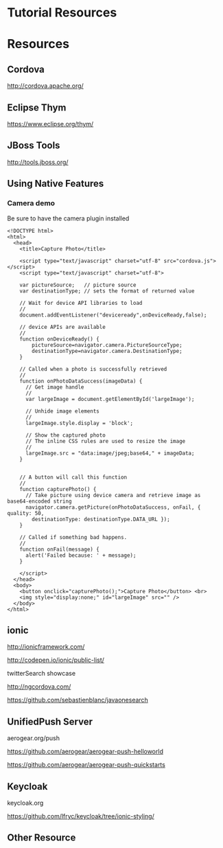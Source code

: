 Tutorial Resources
=======

# Resources
## Cordova

http://cordova.apache.org/

## Eclipse Thym 

https://www.eclipse.org/thym/

## JBoss Tools

http://tools.jboss.org/

## Using Native Features 

### Camera demo 

Be sure to have the camera plugin installed

```
<!DOCTYPE html>
<html>
  <head>
    <title>Capture Photo</title>

    <script type="text/javascript" charset="utf-8" src="cordova.js"></script>
    <script type="text/javascript" charset="utf-8">

    var pictureSource;   // picture source
    var destinationType; // sets the format of returned value

    // Wait for device API libraries to load
    //
    document.addEventListener("deviceready",onDeviceReady,false);

    // device APIs are available
    //
    function onDeviceReady() {
        pictureSource=navigator.camera.PictureSourceType;
        destinationType=navigator.camera.DestinationType;
    }

    // Called when a photo is successfully retrieved
    //
    function onPhotoDataSuccess(imageData) {
      // Get image handle
      //
      var largeImage = document.getElementById('largeImage');

      // Unhide image elements
      //
      largeImage.style.display = 'block';

      // Show the captured photo
      // The inline CSS rules are used to resize the image
      //
      largeImage.src = "data:image/jpeg;base64," + imageData;
    }


    // A button will call this function
    //
    function capturePhoto() {
      // Take picture using device camera and retrieve image as base64-encoded string
      navigator.camera.getPicture(onPhotoDataSuccess, onFail, { quality: 50,
        destinationType: destinationType.DATA_URL });
    }

    // Called if something bad happens.
    //
    function onFail(message) {
      alert('Failed because: ' + message);
    }

    </script>
  </head>
  <body>
    <button onclick="capturePhoto();">Capture Photo</button> <br>
    <img style="display:none;" id="largeImage" src="" />
  </body>
</html>

```

## ionic

http://ionicframework.com/

http://codepen.io/ionic/public-list/

twitterSearch showcase

http://ngcordova.com/

https://github.com/sebastienblanc/javaonesearch


## UnifiedPush Server

aerogear.org/push

https://github.com/aerogear/aerogear-push-helloworld

https://github.com/aerogear/aerogear-push-quickstarts

## Keycloak

keycloak.org

https://github.com/lfryc/keycloak/tree/ionic-styling/

## Other Resource 



